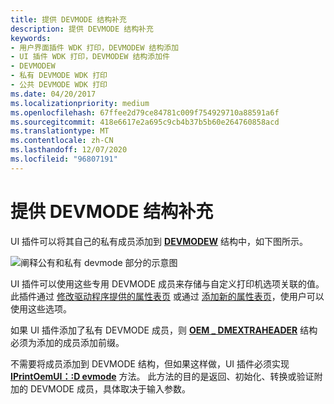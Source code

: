 ```yaml
---
title: 提供 DEVMODE 结构补充
description: 提供 DEVMODE 结构补充
keywords:
- 用户界面插件 WDK 打印，DEVMODEW 结构添加
- UI 插件 WDK 打印，DEVMODEW 结构添加件
- DEVMODEW
- 私有 DEVMODE WDK 打印
- 公共 DEVMODE WDK 打印
ms.date: 04/20/2017
ms.localizationpriority: medium
ms.openlocfilehash: 67ffee2d79ce84781c009f754929710a88591a6f
ms.sourcegitcommit: 418e6617e2a695c9cb4b37b5b60e264760858acd
ms.translationtype: MT
ms.contentlocale: zh-CN
ms.lasthandoff: 12/07/2020
ms.locfileid: "96807191"
---
```

# <a name="providing-devmode-structure-additions"></a>提供 DEVMODE 结构补充





UI 插件可以将其自己的私有成员添加到 [**DEVMODEW**](/windows/win32/api/wingdi/ns-wingdi-devmodew) 结构中，如下图所示。

![阐释公有和私有 devmode 部分的示意图](images/dvmdstru.png)

UI 插件可以使用这些专用 DEVMODE 成员来存储与自定义打印机选项关联的值。 此插件通过 [修改驱动程序提供的属性表页](modifying-a-driver-supplied-property-sheet-page.md) 或通过 [添加新的属性表页](adding-new-property-sheet-pages.md)，使用户可以使用这些选项。

如果 UI 插件添加了私有 DEVMODE 成员，则 [**OEM \_ DMEXTRAHEADER**](/windows-hardware/drivers/ddi/printoem/ns-printoem-_oem_dmextraheader) 结构必须为添加的成员添加前缀。

不需要将成员添加到 DEVMODE 结构，但如果这样做，UI 插件必须实现 [**IPrintOemUI：:D evmode**](/windows-hardware/drivers/ddi/prcomoem/nf-prcomoem-iprintoemui-devmode) 方法。 此方法的目的是返回、初始化、转换或验证附加的 DEVMODE 成员，具体取决于输入参数。

 

